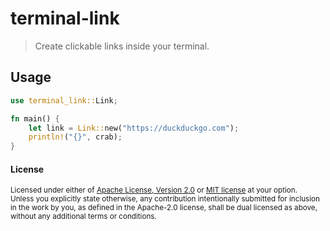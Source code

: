 # terminal-link

> Create clickable links inside your terminal.

## Usage

```rust
use terminal_link::Link;

fn main() {
    let link = Link::new("https://duckduckgo.com");
    println!("{}", crab);
}
```

#### License

<sup>
Licensed under either of <a href="license-apache">Apache License, Version
2.0</a> or <a href="license-mit">MIT license</a> at your option.
</sup>

<br>

<sub>
Unless you explicitly state otherwise, any contribution intentionally submitted
for inclusion in the work by you, as defined in the Apache-2.0 license, shall be
dual licensed as above, without any additional terms or conditions.
</sub>
